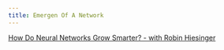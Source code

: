 ```yaml
---
title: Emergen Of A Network
---
```


[How Do Neural Networks Grow Smarter? - with Robin Hiesinger](https://youtu.be/Xv_JJ2ZuDJM)